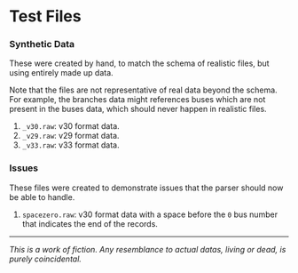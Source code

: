 # Test Files

### Synthetic Data

These were created by hand, to match the schema of realistic files, but using entirely made up data.

Note that the files are not representative of real data beyond the schema.
For example, the branches data might references buses which are not present in the buses data, which should never happen in realistic files.

1. `_v30.raw`: v30 format data.
2. `_v29.raw`: v29 format data.
3. `_v33.raw`: v33 format data.

### Issues

These files were created to demonstrate issues that the parser should now be able to handle.

1. `spacezero.raw`: v30 format data with a space before the `0` bus number that indicates the end of the records.

---
_This is a work of fiction. Any resemblance to actual datas, living or dead, is purely coincidental._
